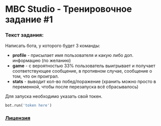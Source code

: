 # MBC Studio - Тренировочное задание #1

### Текст задания: 
Написать бота, у которого будет 3 команды:
* **profile** - присылает имя пользователя и какую либо доп. информацию (по желанию)
* **game** - с вероятностью 33% пользователь выигрывает и получает соответствующее сообщение, в противном случае, сообщение о том, что он проиграл.
* **stats** - выводит кол-во побед/поражение (хранить можно просто в переменной, чтобы после перезапуска всё сбрасывалось)


Для запуска необходимо указать свой токен.
```python
bot.run('token here')
```

### [Лицензия](./LICENSE)